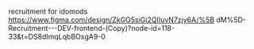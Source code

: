 recruitment for idomods
https://www.figma.com/design/ZkGO5siGi2QIIuvN7zjy6A/%5B dM%5D-Recruitment---DEV-frontend-(Copy)?node-id=118-33&t=DS8dImqLqbBOsgA9-0
